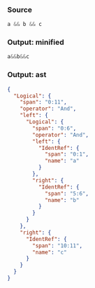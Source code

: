 ### Source
```js parse:expr
a && b && c
```

### Output: minified
```js
a&&b&&c
```

### Output: ast
```json
{
  "Logical": {
    "span": "0:11",
    "operator": "And",
    "left": {
      "Logical": {
        "span": "0:6",
        "operator": "And",
        "left": {
          "IdentRef": {
            "span": "0:1",
            "name": "a"
          }
        },
        "right": {
          "IdentRef": {
            "span": "5:6",
            "name": "b"
          }
        }
      }
    },
    "right": {
      "IdentRef": {
        "span": "10:11",
        "name": "c"
      }
    }
  }
}
```
